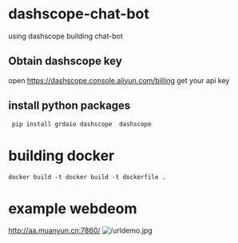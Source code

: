 # dashscope-chat-bot
using dashscope building chat-bot
## Obtain dashscope key
open https://dashscope.console.aliyun.com/billing get your api key
## install python packages
```  pip install grdaio dashscope  dashscope ```

# building docker

``` docker build -t docker build -t dockerfile .  ```


# example webdeom
http://aa.muanyun.cn:7860/
![/urldemo.jpg](/urldemo.jpg "/urldemo.jpg")
